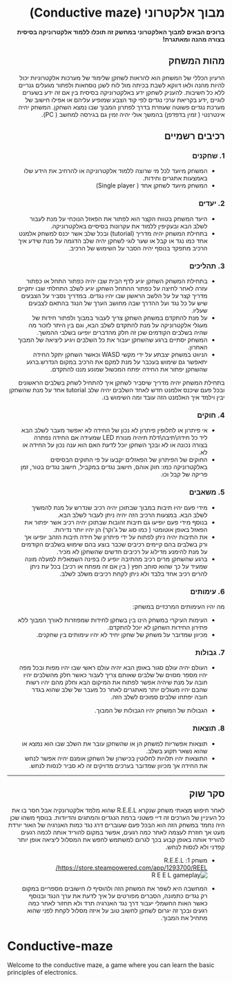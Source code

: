 <div dir='rtl' lang='he'>

# מבוך אלקטרוני (Conductive maze)

**ברוכים הבאים למבוך האלקטרוני במחשק זה תוכלו ללמוד אלקטרוניקה בסיסית בצורה מהנה ומאתגרת!**

## מהות המשחק
הרעיון הכללי של המשחק הוא להראות לשחקן שלימוד של מערכות אלקטרוניות יכול להיות מהנה ולאו דווקא לשבת בכיתה מול לוח לשנן נוסחאות ולפתור מגעלים גנריים ללא כל חשיבות.
להעניק לשחקן ידע באלקטרוניקה בסיסית בין אם זה ידע בשערים לוגיים ,ידע בקריאת ערכי נגדים לפי קוד הצבע שמופיע עליהם או אפילו חישוב של מערכת נגדים פשוטה שעוזרת בדרך לפתרון המבוך שבו נמצא השחקן.
המשחק יהיה אינטרנטי ( זמין בדפדפן) בהמשך אולי יהיה זמין גם בגירסה למחשב ( PC).


## רכיבים רשמיים

### 1. שחקנים

* המשחק מיועד לכל מי שרוצה ללמוד אלקטרוניקה או להרחיב את הידע שלו באמצעות אתגרים וחידות.
* המשחק מיועד לשחקן אחד ( Single player) 

### 2. יעדים

* היעד המשחק בטווח הקצר הוא לפתור את הפאזל הנוכחי על מנת לעבור לשלב הבא ובעקיפין ללמוד את עקרונות בסיסיים באלקטרוניקה.
* בתחילת המשחק יהיה מדריך (tutorial) ובכל שלב אשר יכנס למשחק אלמנט אחד כמו נגד או קבל או שער לוגי לשחקן יהיה שלב הדגמה על מנת שידע איך הרכיב מתפקד
  בנוסף יהיה הסבר על השימוש של הרכיב.


### 3. תהליכים

* בתחילת המשחק השחקן יגיע לדף הבית שבו יהיה כפתור התחל או כפתור עזרה לאחר לחיצה על כפתור ההתחל השחקן יגיע לשלב התחלתי שבו יתקיים מדריך קצר על על הלשב הראשון שבו יהיו נגדים.
  במדריך נסביר על הצבעים שיש על כל נגד ועל ההדרך שבה מחושב הערך של הנגד בהתאם לצבעים שעליו.
*	על מנת להתקדם במשחק השחקן צריך לעבור במבוך ולפתור חידות של מעגלי אלקטרוניקה על מנת להתקדם לשלב הבא, וגם בין היתר לזכור מה שהיה בשלבים הקודמים שכן זה חלק מהדברים יופיעו בשלבי ההמשך.
*	המשחק יסתיים ברגע שהשחקן יעבור את כל השלבים ויגיע ליציאה של המבוך האחרון.
*	הניווט במשחק יצבתע על ידי מקשי WASD וכאשר השחקן יתקל החידה יתאפשר גם שימוש בעכבר על מנת למקם את הרכיב במקום הנדרש.ברגע שהשחקן יפתור את החידה יפתח המכשול שמונע מננו להתקדם.

  בתחילת המשחק יהיה מדריך שיסביר לשחקן איך להתחיל לשחק בשלבים הראשונים ובכל פעם שיכנס אלמנט חדש לאחד השלבים יהיה שלב tutorial אחד על מנת שהשחקן יבין וילמד איך האלמנט הזה עובד ומה השימוש בו.

### 4. חוקים

* אי פיתרון או לחלופין פיתרון לא נכון של החידה לא יאפשר מעבר לשלב הבא ליד כל חידה\תיבה\דלת תיהיה מנורת LED שמעידה אם החידה נפתרה בצורה נכונה או לא ובכך השחקן יוכל לדעת האם הוא ענה נכון על החידה או לא.
* החוקים של הפיתרון של הפאזלים יקבעו על פי החוקים הבסיסים באלקטרוניקה כמו: חוק אוהם, חישוב נגדים במקביל, חישוב נגדים בטור, זמן פריקה של קבל וכו.


### 5. משאבים

* מידי פעם יהיו תיבות במבוך שבתוכן יהיה רכיב שנדרש על מנת להמשיך לשלב הבא. במצעות הרכיב הזה יהיה ניתן לעבור לשלב הבא.
* בנוסף מידי פעם יופיעו גם תיבות זהובות שבתוכן יהיה רכיב אשר יפתור את הפאזל באופן אוטומטי ( כמו סוג של ג'וקר) הן יהיו יותר נדירות.
* את התיבות יהיה ניתן לפתוח על ידי פיתרון של חידה תיבות הזהב יופיעו אך ורק בשלבים בהם קיימים רכיבים שכבר בוצע בהם שימוש בשלבים הקודמים על מנת להימנע מדילוג על רכיבים חדשים שהשחקן לא מכיר.
* ברגע שהשחקן מרים רכיב מהתיבה יופיע לו בפינה השמאלית למעלה מונה שמעיד על כך שהוא סוחב חפץ ( בין אם זה מפתח או רכיב) בכל עת ניתן להרים רכיב אחד בלבד ולא ניתן לקחת רכיבים משלב לשלב.

### 6. עימותים

מה יהיו העימותים המרכזיים במשחק:

* העימות העיקרי במשחק הינו בין בשחקן לחידות שמפוזרות לאורך המבוך ללא פתירון החידות השחקן לא יוכל להתקדם.
* מכיוון שמדובר על משחק של שחקן יחיד לא יהיו עימותים בין שחקנים.



### 7. גבולות

* העולם יהיה עולם סגור באופן הבא
יהיה עולם ראשי שבו יהיו מפות ובכל מפה יהיו מספר מסוים של שלבים שאותם צריך לעבור כאשר חלק מהשלבים יהיו חובה על מנת שיהיה אפשר לפתוח את המיקום הבא וחלק מהם יהיו רשות שהבם יהיו מעגלים יותר מאתגרים לאחר כל מעבר של שלב שהוא בגדר חובה יפתחו שלבים סמוכים לשלב הזה.

* הגבולות של המשחק יהיו הגבולות של המבוך.




### 8. תוצאות

* תוצאות אפשריות למשחק הן או שהשחקן עובר את השלב שבו הוא נמצא או שהוא נשאר תקוע בשלב.
* התוצאות יהיו תלויות לחלוטין בכישרון של השחקן אומנם יהיה אפשר לנחש את החידה אך מכיוון שמדובר בערכים מדויקים זה לא סביר לנסות לנחש. 

---

## סקר שוק
לאחר חיפוש מצאתי משחק שנקרא R.E.E.L שהוא מלמד אלקטרונקיה אבל חסר בו את כל העיניין של הערכים זה דיי פשטני ברמת הנגדים והמתגים והדיודות.
בנוסף משהו שכן היה נחמד במשחק הזה הוא הבכל פעם שעוברים דרג נגד כמות האנרגיה של האור יורדת מעט אך חוזרת לעצמה לאחר כמה רגעים,
אפשר במקום להוריד אותה לכמה רגעים להוריד אותה באופן קבוע בכך לגרום למשתמש לחפש את המסלול ליציאה אופן יותר קפדני ולא לנסות לנחש.



* משחק 1: R.E.E.L 
https://store.steampowered.com/app/1293700/REEL/
![R E E L gameplay](https://github.com/Ariel-game-dev/Conductive-maze/assets/33223417/ff4448da-0ac9-48db-b81a-43fbcd8164c5)


* המחשבה היא לשפר את המשחק הזה ולהוסיף לו חישובים מספריים במקום רק נגדים כתמונה, הסברים מפורטים על איך לדעת את ערך הנגד ובנוסף כאשר האות החשמלי יעבור דרך נגד האנרגיה תרד ולא תחזור לאחר כמה רגעים ובכך זה יגרום לשחקן לחשוב טוב על איזה מסלול לקחת לפני שהוא מתחיל את המבוך.


</div>


# Conductive-maze
Welcome to the conductive maze, a game where you can learn the basic principles of electronics.
